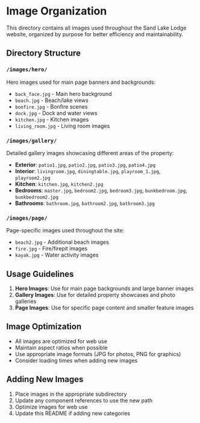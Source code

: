# Image Organization

This directory contains all images used throughout the Sand Lake Lodge website, organized by purpose for better efficiency and maintainability.

## Directory Structure

### `/images/hero/`
Hero images used for main page banners and backgrounds:
- `back_face.jpg` - Main hero background
- `beach.jpg` - Beach/lake views
- `bonfire.jpg` - Bonfire scenes
- `dock.jpg` - Dock and water views
- `kitchen.jpg` - Kitchen images
- `living_room.jpg` - Living room images

### `/images/gallery/`
Detailed gallery images showcasing different areas of the property:
- **Exterior**: `patio1.jpg`, `patio2.jpg`, `patio3.jpg`, `patio4.jpg`
- **Interior**: `livingroom.jpg`, `diningtable.jpg`, `playroom_1.jpg`, `playroom2.jpg`
- **Kitchen**: `kitchen.jpg`, `kitchen2.jpg`
- **Bedrooms**: `master.jpg`, `bedroom2.jpg`, `bedroom3.jpg`, `bunkbedroom.jpg`, `bunkbedroom2.jpg`
- **Bathrooms**: `bathroom.jpg`, `bathroom2.jpg`, `bathroom3.jpg`

### `/images/page/`
Page-specific images used throughout the site:
- `beach2.jpg` - Additional beach images
- `fire.jpg` - Fire/firepit images
- `kayak.jpg` - Water activity images

## Usage Guidelines

1. **Hero Images**: Use for main page backgrounds and large banner images
2. **Gallery Images**: Use for detailed property showcases and photo galleries
3. **Page Images**: Use for specific page content and smaller feature images

## Image Optimization

- All images are optimized for web use
- Maintain aspect ratios when possible
- Use appropriate image formats (JPG for photos, PNG for graphics)
- Consider loading times when adding new images

## Adding New Images

1. Place images in the appropriate subdirectory
2. Update any component references to use the new path
3. Optimize images for web use
4. Update this README if adding new categories 